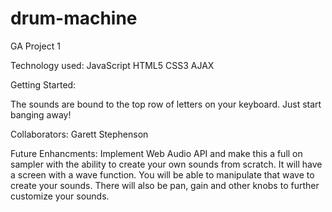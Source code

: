 # drum-machine
GA Project 1


<Drum Machine>
  
  Technology used:
  JavaScript
  HTML5
  CSS3
  AJAX
  
  Getting Started:
  
  The sounds are bound to the top row of letters on your keyboard. Just start banging away!
  
  Collaborators:
  Garett Stephenson
  
  Future Enhancments:
  Implement Web Audio API and make this a full on sampler with the ability to create your own sounds from scratch. It will have a screen with a wave function. You will be able to manipulate that wave to create your sounds. There will also be pan, gain and other knobs to further customize your sounds.
